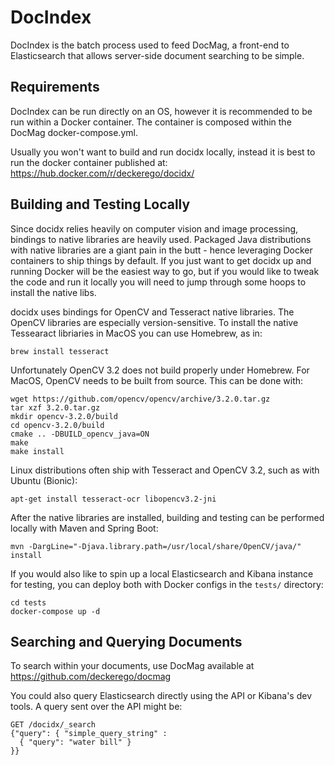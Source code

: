 # DocIndex

DocIndex is the batch process used to feed DocMag, a front-end to Elasticsearch
that allows server-side document searching to be simple.


## Requirements

DocIndex can be run directly on an OS, however it is recommended to be run within
a Docker container. The container is composed within the DocMag docker-compose.yml.

Usually you won't want to build and run docidx locally, instead it is best to
run the docker container published at: https://hub.docker.com/r/deckerego/docidx/


## Building and Testing Locally

Since docidx relies heavily on computer vision and image processing, bindings to
native libraries are heavily used. Packaged Java distributions with native libraries
are a giant pain in the butt - hence leveraging Docker containers to ship things
by default. If you just want to get docidx up and running Docker will be the easiest
way to go, but if you would like to tweak the code and run it locally you will
need to jump through some hoops to install the native libs.

docidx uses bindings for OpenCV and Tesseract native libraries. The OpenCV
libraries are especially version-sensitive. To install the native Tessearact libriaries
in MacOS you can use Homebrew, as in:

    brew install tesseract

Unfortunately OpenCV 3.2 does not build properly under Homebrew. For MacOS, 
OpenCV needs to be built from source. This can be done with:

    wget https://github.com/opencv/opencv/archive/3.2.0.tar.gz
    tar xzf 3.2.0.tar.gz
    mkdir opencv-3.2.0/build
    cd opencv-3.2.0/build
    cmake .. -DBUILD_opencv_java=ON
    make
    make install

Linux distributions often ship with Tesseract and OpenCV 3.2, such as with
Ubuntu (Bionic):

    apt-get install tesseract-ocr libopencv3.2-jni

After the native libraries are installed, building and testing can be performed
locally with Maven and Spring Boot:

    mvn -DargLine="-Djava.library.path=/usr/local/share/OpenCV/java/" install

If you would also like to spin up a local Elasticsearch and Kibana instance for
testing, you can deploy both with Docker configs in the `tests/` directory:

    cd tests
    docker-compose up -d


## Searching and Querying Documents

To search within your documents, use DocMag available at https://github.com/deckerego/docmag

You could also query Elasticsearch directly using the API or Kibana's dev tools. A query sent over the API might be:

    GET /docidx/_search
    {"query": { "simple_query_string" :
      { "query": "water bill" }
    }}
